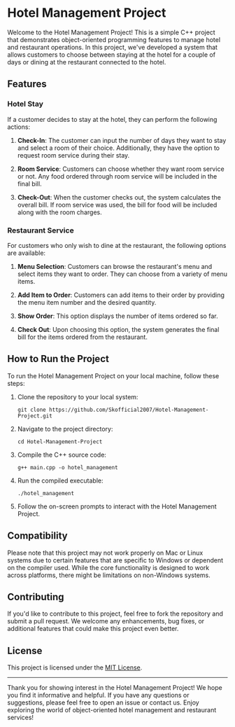 # Hotel Management Project

Welcome to the Hotel Management Project! This is a simple C++ project that demonstrates object-oriented programming features to manage hotel and restaurant operations. In this project, we've developed a system that allows customers to choose between staying at the hotel for a couple of days or dining at the restaurant connected to the hotel.

## Features

### Hotel Stay
If a customer decides to stay at the hotel, they can perform the following actions:

1. **Check-In**: The customer can input the number of days they want to stay and select a room of their choice. Additionally, they have the option to request room service during their stay.

2. **Room Service**: Customers can choose whether they want room service or not. Any food ordered through room service will be included in the final bill.

3. **Check-Out**: When the customer checks out, the system calculates the overall bill. If room service was used, the bill for food will be included along with the room charges.

### Restaurant Service
For customers who only wish to dine at the restaurant, the following options are available:

1. **Menu Selection**: Customers can browse the restaurant's menu and select items they want to order. They can choose from a variety of menu items.

2. **Add Item to Order**: Customers can add items to their order by providing the menu item number and the desired quantity.

3. **Show Order**: This option displays the number of items ordered so far.

4. **Check Out**: Upon choosing this option, the system generates the final bill for the items ordered from the restaurant.

## How to Run the Project

To run the Hotel Management Project on your local machine, follow these steps:

1. Clone the repository to your local system:
   ```
   git clone https://github.com/Skofficial2007/Hotel-Management-Project.git
   ```

2. Navigate to the project directory:
   ```
   cd Hotel-Management-Project
   ```

3. Compile the C++ source code:
   ```
   g++ main.cpp -o hotel_management
   ```

4. Run the compiled executable:
   ```
   ./hotel_management
   ```

5. Follow the on-screen prompts to interact with the Hotel Management Project.

## Compatibility

Please note that this project may not work properly on Mac or Linux systems due to certain features that are specific to Windows or dependent on the compiler used. While the core functionality is designed to work across platforms, there might be limitations on non-Windows systems.

## Contributing

If you'd like to contribute to this project, feel free to fork the repository and submit a pull request. We welcome any enhancements, bug fixes, or additional features that could make this project even better.

## License

This project is licensed under the [MIT License](LICENSE).

---

Thank you for showing interest in the Hotel Management Project! We hope you find it informative and helpful. If you have any questions or suggestions, please feel free to open an issue or contact us. Enjoy exploring the world of object-oriented hotel management and restaurant services!
